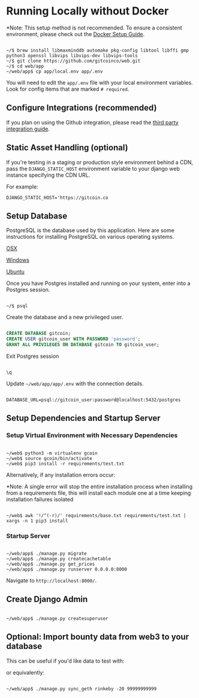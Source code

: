 # Running Locally without Docker

*Note: This setup method is not recommended. To ensure a consistent environment, please check out the [Docker Setup Guide](https://docs.gitcoin.co/mk_setup/).

```shell

~/$ brew install libmaxminddb automake pkg-config libtool libffi gmp python3 openssl libvips libvips-dev libvips-tools
~/$ git clone https://github.com/gitcoinco/web.git
~/$ cd web/app
~/web/app$ cp app/local.env app/.env

```

You will need to edit the `app/.env` file with your local environment variables. Look for config items that are marked `# required`.

## Configure Integrations (recommended)

If you plan on using the Github integration, please read the [third party integration guide](https://docs.gitcoin.co/mk_third_party_integrations/).

## Static Asset Handling (optional)

If you're testing in a staging or production style environment behind a CDN, pass the `DJANGO_STATIC_HOST` environment variable to your django web instance specifying the CDN URL.

For example:

`DJANGO_STATIC_HOST='https://gitcoin.co`

## Setup Database

PostgreSQL is the database used by this application. Here are some instructions for installing PostgreSQL on various operating systems.

[OSX](https://www.moncefbelyamani.com/how-to-install-postgresql-on-a-mac-with-homebrew-and-lunchy/)

[Windows](http://www.postgresqltutorial.com/install-postgresql/)

[Ubuntu](https://www.digitalocean.com/community/tutorials/how-to-install-and-use-postgresql-on-ubuntu-16-04)

Once you have Postgres installed and running on your system, enter into a Postgres session.

```shell

~/$ psql

```

Create the database and a new privileged user.

```sql

CREATE DATABASE gitcoin;
CREATE USER gitcoin_user WITH PASSWORD 'password';
GRANT ALL PRIVILEGES ON DATABASE gitcoin TO gitcoin_user;

```

Exit Postgres session

```shell

\q

```

Update ```~/web/app/app/.env``` with the connection details.

```shell

DATABASE_URL=psql://gitcoin_user:password@localhost:5432/postgres

```

## Setup Dependencies and Startup Server

### Setup Virtual Environment with Necessary Dependencies

```shell

~/web$ python3 -m virtualenv gcoin
~/web$ source gcoin/bin/activate
~/web$ pip3 install -r requirements/test.txt

```

Alternatively, if any installation errors occur:

*Note: A single error will stop the entire installation process when installing from a requirements file, this will install each module one at a time keeping installation failures isolated

```shell

~/web$ awk '!/^(-r)/' requirements/base.txt requirements/test.txt | xargs -n 1 pip3 install

```

### Startup Server

```shell

~/web/app$ ./manage.py migrate
~/web/app$ ./manage.py createcachetable
~/web/app$ ./manage.py get_prices
~/web/app$ ./manage.py runserver 0.0.0.0:8000

```

Navigate to `http://localhost:8000/`.

## Create Django Admin

```shell

~/web/app$ ./manage.py createsuperuser

```

## Optional: Import bounty data from web3 to your database

This can be useful if you'd like data to test with:


or equivalently:

```shell

~/web/app$ ./manage.py sync_geth rinkeby -20 99999999999

```

